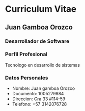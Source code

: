 # Curriculum Vitae

## Juan Gamboa Orozco
### Desarrollador de Software

### Perfil Profesional
Tecnologo en desarrollo de sistemas

### Datos Personales
- Nombre: Juan gamboa Orozco
- Documento: 1005279984
- Direccion: Cra 33 #114-59
- Telefono: +57 3142076728